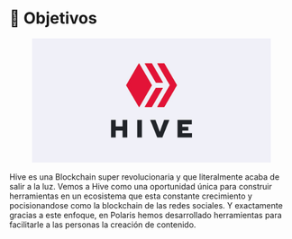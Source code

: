 # 📍 Objetivos

<figure><img src="../../../../.gitbook/assets/image.png" alt=""><figcaption></figcaption></figure>

Hive es una Blockchain super revolucionaria y que literalmente acaba de salir a la luz. Vemos a Hive como una oportunidad única para construir herramientas en un ecosistema que esta constante crecimiento y pocisionandose como la blockchain de las redes sociales. Y exactamente gracias a este enfoque, en Polaris hemos desarrollado herramientas para facilitarle a las personas la creación de contenido.
